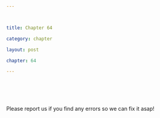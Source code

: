 ```yaml
---



title: Chapter 64

category: chapter

layout: post

chapter: 64 

---
```




<br><br><br><br>
Please report us if you find any errors so we can fix it asap!